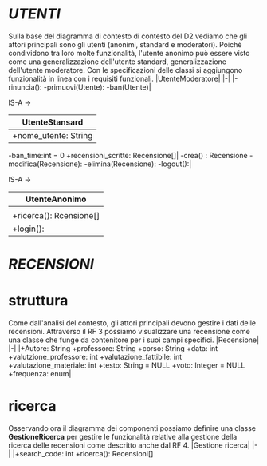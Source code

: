 # *UTENTI*
Sulla base del diagramma di contesto di contesto del D2 vediamo che gli attori principali sono gli utenti (anonimi, standard e moderatori).
Poichè condividono tra loro molte funzionalità, l'utente anonimo può essere visto come una generalizzazione dell'utente standard, generalizzazione dell'utente moderatore.
Con le specificazioni delle classi si aggiungono funzionalità in linea con i requisiti funzionali.
|UtenteModeratore|
|-|
|-rinuncia():
-primuovi(Utente):
-ban(Utente)|

IS-A ->

|UtenteStansard|
|-|
|+nome_utente: String
-ban_time:int = 0
+recensioni_scritte: Recensione[]|
-crea() : Recensione
-modifica(Recensione):
-elimina(Recensione):
-logout():|

IS-A ->

|UtenteAnonimo|
|-|
||
|+ricerca(): Rcensione[] 
+login():|

# *RECENSIONI*
# struttura
Come dall'analisi del contesto, gli attori principali devono gestire i dati delle recensioni. 
Attraverso il RF 3 possiamo visualizzare una recensione come una classe che funge da contenitore per i suoi campi specifici.
|Recensione|
|-|
|+Autore: String
+professore: String
+corso: String
+data: int
+valutzione_professore: int 
+valutazione_fattibile: int 
+valutazione_materiale: int
+testo: String = NULL
+voto: Integer = NULL
+frequenza: enum|

# ricerca
Osservando ora il diagramma dei componenti possiamo definire una classe **GestioneRicerca** per gestire le funzionalità relative alla gestione della ricerca delle recensioni come 
descritto anche dal RF 4. 
|Gestione ricerca|
|-|
|+search_code: int
+ricerca(): Recensioni[]
